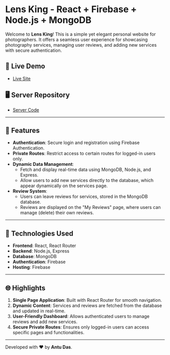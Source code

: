 # Lens King - React + Firebase + Node.js + MongoDB

Welcome to **Lens King**! This is a simple yet elegant personal website for photographers. It offers a seamless user experience for showcasing photography services, managing user reviews, and adding new services with secure authentication.

## 🚀 Live Demo

- [Live Site](https://lens-king-108c1.web.app/)

## 🖥️ Server Repository

- [Server Code](https://github.com/antudaa/Lens-King-Server-Site)

---

## 🌟 Features

- **Authentication**: Secure login and registration using Firebase Authentication. 
- **Private Routes**: Restrict access to certain routes for logged-in users only.
- **Dynamic Data Management**: 
  - Fetch and display real-time data using MongoDB, Node.js, and Express.
  - Allow users to add new services directly to the database, which appear dynamically on the services page.
- **Review System**:
  - Users can leave reviews for services, stored in the MongoDB database.
  - Reviews are displayed on the "My Reviews" page, where users can manage (delete) their own reviews.

---

## 📂 Technologies Used

- **Frontend**: React, React Router
- **Backend**: Node.js, Express
- **Database**: MongoDB
- **Authentication**: Firebase
- **Hosting**: Firebase

---

## 🌐 Highlights

1. **Single Page Application**: Built with React Router for smooth navigation.
2. **Dynamic Content**: Services and reviews are fetched from the database and updated in real-time.
3. **User-Friendly Dashboard**: Allows authenticated users to manage reviews and add new services.
4. **Secure Private Routes**: Ensures only logged-in users can access specific pages and functionalities.

---

Developed with ❤️ by **Antu Das**.
